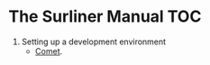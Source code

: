 The Surliner Manual TOC
========================

1. Setting up a development environment
	* [Comet](https://gitlab.com/surfliner/surfliner/-/blob/setupdocs/docs/themanual/devsetup.md).

